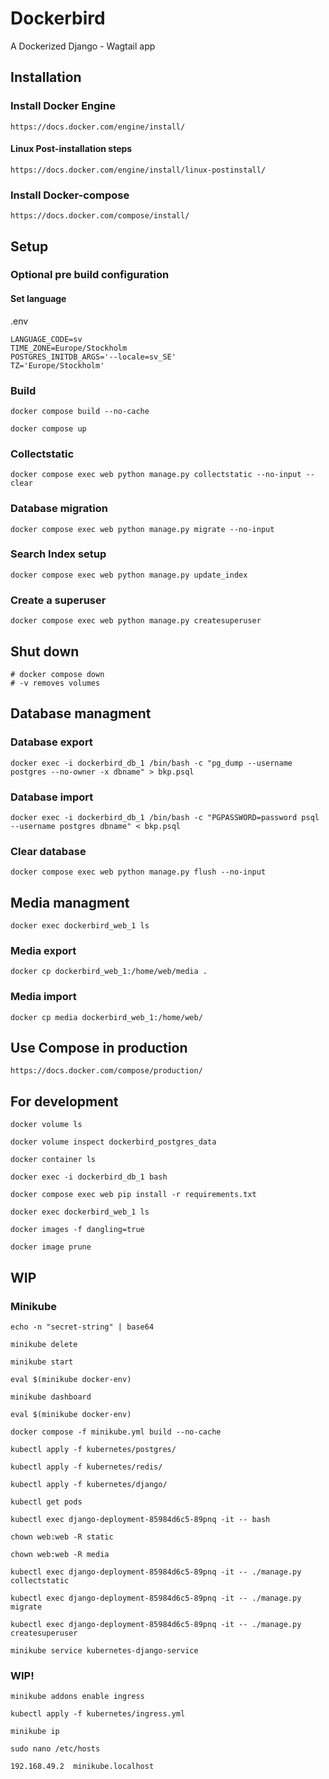 
# Dockerbird #

A Dockerized Django - Wagtail app

## Installation ###

### Install Docker Engine ###

    https://docs.docker.com/engine/install/

#### Linux Post-installation steps ####

    https://docs.docker.com/engine/install/linux-postinstall/

### Install Docker-compose ###

    https://docs.docker.com/compose/install/

## Setup ##

### Optional pre build configuration ###

#### Set language ####

.env

    LANGUAGE_CODE=sv
    TIME_ZONE=Europe/Stockholm
    POSTGRES_INITDB_ARGS='--locale=sv_SE'
    TZ='Europe/Stockholm'

### Build ###

    docker compose build --no-cache

    docker compose up

### Collectstatic ###

    docker compose exec web python manage.py collectstatic --no-input --clear

### Database migration ###

    docker compose exec web python manage.py migrate --no-input

### Search Index setup ###

    docker compose exec web python manage.py update_index

### Create a superuser ###

    docker compose exec web python manage.py createsuperuser

## Shut down ##

    # docker compose down
    # -v removes volumes

## Database managment ##

### Database export ###

    docker exec -i dockerbird_db_1 /bin/bash -c "pg_dump --username postgres --no-owner -x dbname" > bkp.psql

### Database import ###

    docker exec -i dockerbird_db_1 /bin/bash -c "PGPASSWORD=password psql --username postgres dbname" < bkp.psql

### Clear database ####

    docker compose exec web python manage.py flush --no-input

## Media managment ##

    docker exec dockerbird_web_1 ls

### Media export ###

    docker cp dockerbird_web_1:/home/web/media .

### Media import ###

    docker cp media dockerbird_web_1:/home/web/

## Use Compose in production ##

    https://docs.docker.com/compose/production/

## For development ##

    docker volume ls

    docker volume inspect dockerbird_postgres_data

    docker container ls

    docker exec -i dockerbird_db_1 bash

    docker compose exec web pip install -r requirements.txt

    docker exec dockerbird_web_1 ls

    docker images -f dangling=true

    docker image prune

## WIP ##

### Minikube ###

    echo -n "secret-string" | base64

    minikube delete

    minikube start

    eval $(minikube docker-env)

    minikube dashboard

    eval $(minikube docker-env)

    docker compose -f minikube.yml build --no-cache

    kubectl apply -f kubernetes/postgres/
    
    kubectl apply -f kubernetes/redis/

    kubectl apply -f kubernetes/django/

    kubectl get pods

    kubectl exec django-deployment-85984d6c5-89pnq -it -- bash

    chown web:web -R static

    chown web:web -R media

    kubectl exec django-deployment-85984d6c5-89pnq -it -- ./manage.py collectstatic

    kubectl exec django-deployment-85984d6c5-89pnq -it -- ./manage.py migrate

    kubectl exec django-deployment-85984d6c5-89pnq -it -- ./manage.py createsuperuser

    minikube service kubernetes-django-service

### WIP! ###

    minikube addons enable ingress

    kubectl apply -f kubernetes/ingress.yml

    minikube ip

    sudo nano /etc/hosts

    192.168.49.2  minikube.localhost
